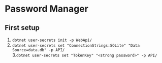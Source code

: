 # Password Manager

## First setup
1. ```dotnet user-secrets init -p WebApi/```
2. ```dotnet user-secrets set "ConnectionStrings:SQLite" "Data Source=data.db" -p API/```  
3.```dotnet user-secrets set "TokenKey" "<strong password>" -p API/```
